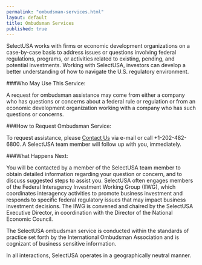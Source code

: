 ```yaml
---
permalink: "ombudsman-services.html"
layout: default
title: Ombudsman Services
published: true
---
```


SelectUSA works with firms or economic development organizations on a case-by-case basis to address issues or questions involving federal regulations, programs, or activities related to existing, pending, and potential investments. Working with SelectUSA, investors can develop a better understanding of how to navigate the U.S. regulatory environment.

###Who May Use This Service:

A request for ombudsman assistance may come from either a company who has questions or concerns about a federal rule or regulation or from an economic development organization working with a company who has such questions or concerns. 

###How to Request Ombudsman Service:

To request assistance, please [Contact Us](mailto:info@selectusa.gov) via e-mail or call +1-202-482-6800. A SelectUSA team member will follow up with you, immediately.

###What Happens Next:

You will be contacted by a member of the SelectUSA team member to obtain detailed information regarding your question or concern, and to discuss suggested steps to assist you.  SelectUSA often engages members of the Federal Interagency Investment Working Group (IIWG), which coordinates interagency activities to promote business investment and responds to specific federal regulatory issues that may impact business investment decisions.  The IIWG is convened and chaired by the SelectUSA Executive Director, in coordination with the Director of the National Economic Council.

The SelectUSA ombudsman service is conducted within the standards of practice set forth by the International Ombudsman Association and is cognizant of business sensitive information.

In all interactions, SelectUSA operates in a geographically neutral manner.

